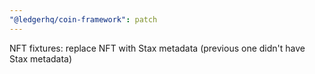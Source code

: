 ```yaml
---
"@ledgerhq/coin-framework": patch
---
```


NFT fixtures: replace NFT with Stax metadata (previous one didn't have Stax metadata)
